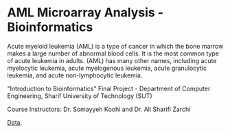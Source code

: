 # AML Microarray Analysis - Bioinformatics

Acute myeloid leukemia (AML) is a type of cancer in which the bone marrow makes a large number of abnormal blood cells. It is the most common type of acute leukemia in adults. (AML) has many other names, including acute myelocytic leukemia, acute myelogenous leukemia, acute granulocytic leukemia, and acute non-lymphocytic leukemia. 

"Introduction to Bioinformatics" Final Project - Department of Computer Engineering, Sharif University of Technology (SUT)

Course Instructors:  Dr. Somayyeh Koohi and Dr. Ali Sharifi Zarchi

[Data](https://www.ncbi.nlm.nih.gov/geo/geo2r/?acc=GSE48558).
